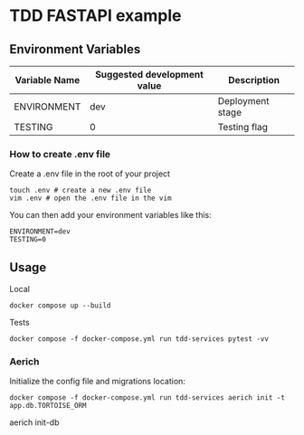 # TDD FASTAPI example

## Environment Variables

| Variable Name | Suggested development value | Description      |
| ------------- | --------------------------- | ---------------- |
| ENVIRONMENT   | dev                         | Deployment stage |
| TESTING       | 0                           | Testing flag     |

### How to create .env file

Create a .env file in the root of your project

```
touch .env # create a new .env file
vim .env # open the .env file in the vim
```

You can then add your environment variables like this:

```
ENVIRONMENT=dev
TESTING=0
```

## Usage <a name = "usage"></a>

Local

```
docker compose up --build
```

Tests

```
docker compose -f docker-compose.yml run tdd-services pytest -vv
```

### Aerich

Initialize the config file and migrations location:

```
docker compose -f docker-compose.yml run tdd-services aerich init -t app.db.TORTOISE_ORM
```

aerich init-db
